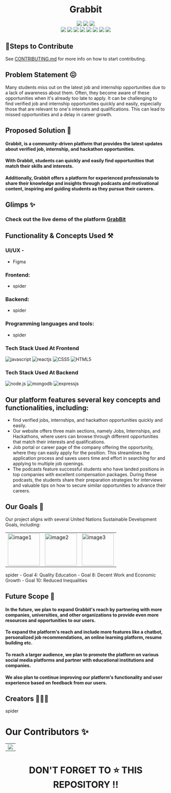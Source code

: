 <h1 align="center"> Grabbit </h1>

<div align="center">
<img src="https://forthebadge.com/images/badges/built-with-love.svg" />
<img src="https://forthebadge.com/images/badges/uses-brains.svg" />
<img src="https://forthebadge.com/images/badges/powered-by-responsibility.svg" />
  <br>
    <img src="https://img.shields.io/github/contributors/GrabBits/GrabBits_Website?style=for-the-badge" />
    <img src="https://img.shields.io/github/last-commit/GrabBits/GrabBits_Website?style=for-the-badge" />
    <img src="https://img.shields.io/github/forks/GrabBits/GrabBits_Website?style=for-the-badge" />
    <img src="https://img.shields.io/github/stars/GrabBits/GrabBits_Website?style=for-the-badge" />
    <img src="https://img.shields.io/github/issues/GrabBits/GrabBits_Website?style=for-the-badge" />
    <img src="https://img.shields.io/github/issues-closed-raw/GrabBits/GrabBits_Website?style=for-the-badge" />
    <img src="https://img.shields.io/github/issues-pr/GrabBits/GrabBits_Website?style=for-the-badge" />
    <img src="https://img.shields.io/github/repo-size/GrabBits/GrabBits_Website?style=for-the-badge" />
    </div>
    
## 🔖Steps to Contribute

See [CONTRIBUTING.md](https://github.com/GrabBits/GrabBits_Website/blob/main/CONTRIBUTING.md) for more info on how to start contributing.

## Problem Statement 😖

Many students miss out on the latest job and internship opportunities due to a lack of awareness about them. Often, they become aware of these opportunities when it's already too late to apply.
It can be challenging to find verified job and internship opportunities quickly and easily, especially those that are relevant to one's interests and qualifications.
This can lead to missed opportunities and a delay in career growth.

## Proposed Solution 🤩

#### Grabbit, is a community-driven platform that provides the latest updates about verified job, internship, and hackathon opportunities.

#### With Grabbit, students can quickly and easily find opportunities that match their skills and interests.

#### Additionally, Grabbit offers a platform for experienced professionals to share their knowledge and insights through podcasts and motivational content, inspiring and guiding students as they pursue their careers.

## Glimps ✨

### Check out the live demo of the platform [GrabBit](https://grabbits.vercel.app)

## Functionality & Concepts Used ⚒

### UI/UX -

- Figma

### Frontend:

- spider

### Backend:

- spider

### Programming languages and tools:

- spider

### Tech Stack Used At Frontend

![javascript](https://img.shields.io/badge/javascript-F7DF1E?style=for-the-badge&logo=javascript&logoColor=black)
![reactjs](https://img.shields.io/badge/react-61DAFB?style=for-the-badge&logo=react&logoColor=black)
![CSS5](https://img.shields.io/badge/CSS3-1572B6?style=for-the-badge&logo=css3&logoColor=white)
![HTML5](https://img.shields.io/badge/HTML5-E34F26?style=for-the-badge&logo=html5&logoColor=white)

### Tech Stack Used At Backend

![node.js](https://img.shields.io/badge/node.js-339933?style=for-the-badge&logo=node.js&logoColor=white)
![mongodb](https://img.shields.io/badge/mongodb-47A248?style=for-the-badge&logo=mongodb&logoColor=white)
![expressjs](https://img.shields.io/badge/express-000000?style=for-the-badge&logo=express&logoColor=white)

## Our platform features several key concepts and functionalities, including:

- find verified jobs, internships, and hackathon opportunities quickly and easily.
- Our website offers three main sections, namely Jobs, Internships, and Hackathons, where users can browse through different opportunities that match their interests and qualifications.
- Job portal or career page of the company offering the opportunity, where they can easily apply for the position. This streamlines the application process and saves users time and effort in searching for and applying to multiple job openings.
- The podcasts feature successful students who have landed positions in top companies with excellent compensation packages. During these podcasts, the students share their preparation strategies for interviews and valuable tips on how to secure similar opportunities to advance their careers.

## Our Goals 🎯

Our project aligns with several United Nations Sustainable Development Goals, including:

<table>
  <tr>
    <td><img src="https://user-images.githubusercontent.com/47987136/228332340-ab9bd94b-90ba-4ada-81ff-46178ae2ee34.png" alt="image1" width="100"></td>
    <td><img src="https://user-images.githubusercontent.com/47987136/228332502-60aa94b4-aa59-4524-b05d-24cdafd09f6b.png" alt="image2" width="100"></td>
    <td><img src="https://user-images.githubusercontent.com/47987136/228332596-93b5fd76-3e4d-4a34-93ad-867f1ad5cb46.png" alt="image3" width="100"></td>
  </tr>
</table>
spider
- Goal 4: Quality Education
- Goal 8: Decent Work and Economic Growth
- Goal 10: Reduced Inequalities

## Future Scope 🔮

#### In the future, we plan to expand Grabbit's reach by partnering with more companies, universities, and other organizations to provide even more resources and opportunities to our users.

#### To expand the platform's reach and include more features like a chatbot, personalized job recommendations, an online learning platform, resume building etc.

#### To reach a larger audience, we plan to promote the platform on various social media platforms and partner with educational institutions and companies.

#### We also plan to continue improving our platform's functionality and user experience based on feedback from our users.

## Creators 👨🏻‍💻

spider

# Our Contributors ✨

<!-- ALL-CONTRIBUTORS-LIST: START - Do not remove or modify this section -->
<table>
  <tr>
    <td>
      <a href="https://github.com/GrabBits/GrabBits_Website/graphs/contributors">
       <img src="https://contrib.rocks/image?max=50&repo=GrabBits/GrabBits_Website" />
      </a>
    </td>
  </tr>
</table>

 <h1 align="center"> DON'T FORGET TO ⭐ THIS REPOSITORY !! </h1>
